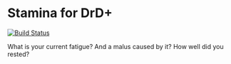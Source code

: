 # Stamina for DrD+

[![Build Status](https://travis-ci.org/jaroslavtyc/drd-plus-stamina.svg?branch=master)](https://travis-ci.org/jaroslavtyc/drd-plus-stamina)

What is your current fatigue? And a malus caused by it? How well did you rested?